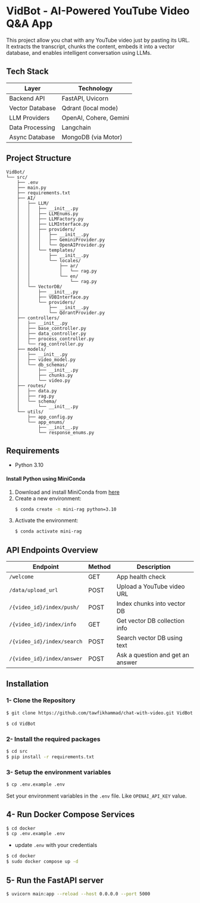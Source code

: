 # VidBot - AI-Powered YouTube Video Q&A App

This project allow you chat with any YouTube video just by pasting its URL. It extracts the transcript, chunks the content, embeds it into a vector database, and enables intelligent conversation using LLMs.

## Tech Stack

| Layer            | Technology             |
|------------------|------------------------|
| Backend API      | FastAPI, Uvicorn       |
| Vector Database  | Qdrant (local mode)    |
| LLM Providers    | OpenAI, Cohere, Gemini |
| Data Processing  | Langchain              |
| Async Database   | MongoDB (via Motor)    |

## Project Structure

```
VidBot/
└── src/
    ├── .env
    ├── main.py
    ├── requirements.txt
    ├── AI/
    │   ├── LLM/
    │   │   ├── __init__.py
    │   │   ├── LLMEnums.py
    │   │   ├── LLMFactory.py
    │   │   ├── LLMInterface.py
    │   │   ├── providers/
    │   │   │   ├── __init__.py
    │   │   │   ├── GeminiProvider.py
    │   │   │   └── OpenAIProvider.py
    │   │   └── templates/
    │   │       ├── __init__.py
    │   │       └── locales/
    │   │           ├── ar/
    │   │           │   └── rag.py
    │   │           └── en/
    │   │               └── rag.py
    │   └── VectorDB/
    │       ├── __init__.py
    │       ├── VDBInterface.py
    │       └── providers/
    │           ├── __init__.py
    │           └── QdrantProvider.py
    ├── controllers/
    │   ├── __init__.py
    │   ├── base_controller.py
    │   ├── data_controller.py
    │   ├── process_controller.py
    │   └── rag_controller.py
    ├── models/
    │   ├── __init__.py
    │   ├── video_model.py
    │   └── db_schemas/
    │       ├── __init__.py
    │       ├── chunks.py
    │       └── video.py
    ├── routes/
    │   ├── data.py
    │   ├── rag.py
    │   └── schema/
    │       └── __init__.py
    └── utils/
        ├── app_config.py
        └── app_enums/
            ├── __init__.py
            └── response_enums.py

```

## Requirements

- Python 3.10

#### Install Python using MiniConda

1) Download and install MiniConda from  [here](https://docs.anaconda.com/free/miniconda/#quick-command-line-install)
2) Create a new environment:
    ```bash
    $ conda create -n mini-rag python=3.10
    ```
3) Activate the environment:
    ```bash
    $ conda activate mini-rag
    ```

## API Endpoints Overview

| Endpoint                   | Method | Description                      |
| -------------------------- | ------ | -------------------------------- |
| `/welcome`                 | GET    | App health check                 |
| `/data/upload_url`         | POST   | Upload a YouTube video URL       |
| `/{video_id}/index/push/`  | POST   | Index chunks into vector DB      |
| `/{video_id}/index/info`   | GET    | Get vector DB collection info    |
| `/{video_id}/index/search` | POST   | Search vector DB using text      |
| `/{video_id}/index/answer` | POST   | Ask a question and get an answer |


## Installation

### 1- Clone the Repository

```bash
$ git clone https://github.com/tawfikhammad/chat-with-video.git VidBot

$ cd VidBot
```

### 2- Install the required packages

```bash
$ cd src
$ pip install -r requirements.txt
```

### 3- Setup the environment variables

```bash
$ cp .env.example .env
```

Set your environment variables in the `.env` file. Like `OPENAI_API_KEY` value.

## 4- Run Docker Compose Services

```bash
$ cd docker
$ cp .env.example .env
```
- update `.env` with your credentials

```bash
$ cd docker
$ sudo docker compose up -d
```

## 5- Run the FastAPI server

```bash
$ uvicorn main:app --reload --host 0.0.0.0 --port 5000
```